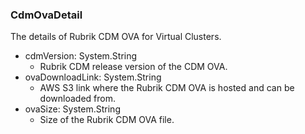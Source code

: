 ### CdmOvaDetail
The details of Rubrik CDM OVA for Virtual Clusters.

- cdmVersion: System.String
  - Rubrik CDM release version of the CDM OVA.
- ovaDownloadLink: System.String
  - AWS S3 link where the Rubrik CDM OVA is hosted and can be downloaded from.
- ovaSize: System.String
  - Size of the Rubrik CDM OVA file.
